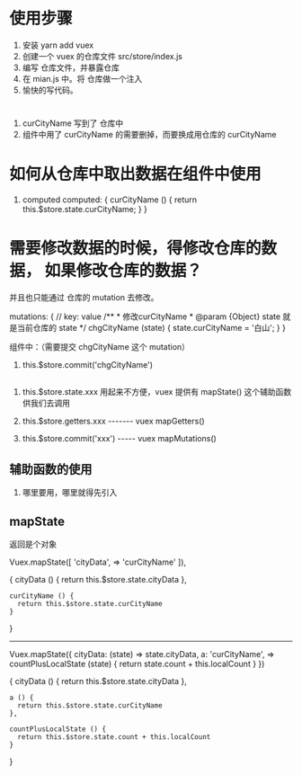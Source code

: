 # 使用步骤

1. 安装  yarn add vuex
2. 创建一个 vuex 的仓库文件   src/store/index.js
3. 编写 仓库文件，并暴露仓库
4. 在  mian.js 中。将 仓库做一个注入
5. 愉快的写代码。


#
1. curCityName 写到了 仓库中
2. 组件中用了 curCityName 的需要删掉，而要换成用仓库的 curCityName


# 如何从仓库中取出数据在组件中使用

1. computed
  computed: {
    curCityName () {
      return this.$store.state.curCityName;
    }
  }


# 需要修改数据的时候，得修改仓库的数据， 如果修改仓库的数据？

并且也只能通过 仓库的 mutation 去修改。

mutations: {
  // key: value
  /**
    * 修改curCityName
    * @param {Object} state 就是当前仓库的 state
    */
  chgCityName (state) {
    state.curCityName = '白山';
  }
}

组件中：（需要提交 chgCityName 这个 mutation）

1. this.$store.commit('chgCityName')



##

1. this.$store.state.xxx 用起来不方便，vuex 提供有 mapState() 这个辅助函数供我们去调用

2. this.$store.getters.xxx ------- vuex mapGetters()

3. this.$store.commit('xxx')  ----- vuex mapMutations()


## 辅助函数的使用

1. 哪里要用，哪里就得先引入



## mapState

  返回是个对象

  Vuex.mapState([
    'cityData',         =>
    'curCityName'
  ]),


  {
    cityData () {
      return this.$store.state.cityData
    },

    curCityName () {
      return this.$store.state.curCityName
    }
  }


  -------


  Vuex.mapState({
    cityData: (state) => state.cityData,
    a: 'curCityName',            =>
    countPlusLocalState (state) {
      return state.count + this.localCount
    }
  })

  {
    cityData () {
      return this.$store.state.cityData
    },

    a () {
      return this.$store.state.curCityName
    },

    countPlusLocalState () {
      return this.$store.state.count + this.localCount
    }
  }

